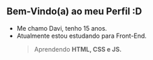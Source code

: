 ## Bem-Vindo(a) ao meu Perfil :D

- Me chamo Davi, tenho 15 anos.
- Atualmente estou estudando para Front-End.
  > Aprendendo **__HTML, CSS e JS.__**
